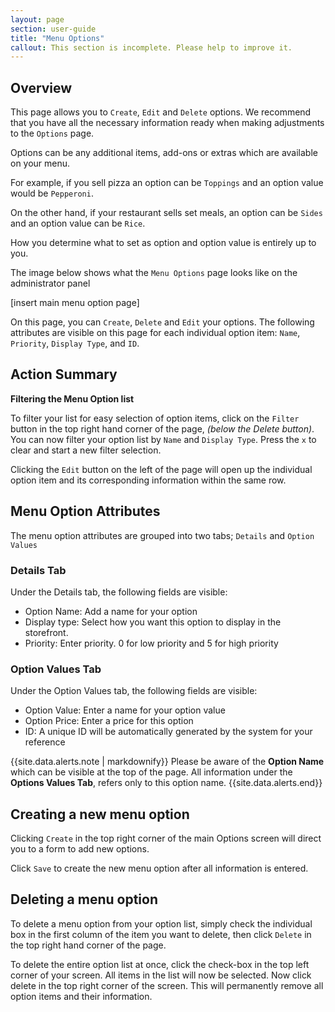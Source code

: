 ```yaml
---
layout: page
section: user-guide
title: "Menu Options"
callout: This section is incomplete. Please help to improve it.
---
```


## Overview

This page allows you to `Create`, `Edit` and `Delete` options. We recommend that you have all the necessary information ready when making adjustments to the `Options` page.

Options can be any additional items, add-ons or extras which are available on your menu. 

For example, if you sell pizza an option can be `Toppings` and an option value would be `Pepperoni`.

On the other hand, if your restaurant sells set meals, an option can be `Sides` and an option value can be `Rice`.

How you determine what to set as option and option value is entirely up to you.

The image below shows what the `Menu Options` page looks like on the administrator panel

[insert main menu option page]
 
On this page, you can `Create`, `Delete` and `Edit` your options. The following attributes are visible on this page for each individual option item: `Name`, `Priority`, `Display Type`, and `ID`.

## Action Summary

**Filtering the Menu Option list**

To filter your list for easy selection of option items, click on the `Filter` button in the top right hand corner of the page, *(below the Delete button)*. You can now filter your option list by `Name` and `Display Type`. Press the `x` to clear and start a new filter selection. 

Clicking the `Edit` button on the left of the page will open up the individual option item and its corresponding information within the same row.

## Menu Option Attributes
The menu option attributes are grouped into two tabs; `Details` and `Option Values`

### Details Tab

Under the Details tab, the following fields are visible:

- Option Name: Add a name for your option
- Display type: Select how you want this option to display in the storefront. 
- Priority: Enter priority. 0 for low priority and 5 for high priority
	 
### Option Values Tab

Under the Option Values tab, the following fields are visible:

- Option Value: Enter a name for your option value
- Option Price: Enter a price for this option
- ID: A unique ID will be automatically generated by the system for your reference

{{site.data.alerts.note | markdownify}} Please be aware of the **Option Name** which can be visible at the top of the page. All information under the **Options Values Tab**, refers only to this option name. {{site.data.alerts.end}}

## Creating a new menu option

Clicking `Create` in the top right corner of the main Options screen will direct you to a form to add new options. 

Click `Save` to create the new menu option after all information is entered.

## Deleting a menu option

To delete a menu option from your option list, simply check the individual box in the first column of the item you want to delete, then click `Delete` in the top right hand corner of the page.
 
To delete the entire option list at once, click the check-box in the top left corner of your screen. All items in the list will now be selected. Now click delete in the top right corner of the screen. This will permanently remove all option items and their information.